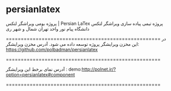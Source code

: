 # persianlatex
پروژه بومی ویراشگر لتکس | Persian LaTex 
پروژه تیمی پیاده سازی ویراشگر لتکس
دانشگاه پیام نور واحد تهران شمال و شهر ری

====================================================
در این مخزن ویرایشگر پروژه توسعه داده می شود.
آدرس مخزن ویرایشگر:
https://github.com/polbadman/persianlatex

====================================================

آدرس نمای برخط این ویرایشگر :
demo:http://polnet.ir/?option=persianlatex#component

====================================================
